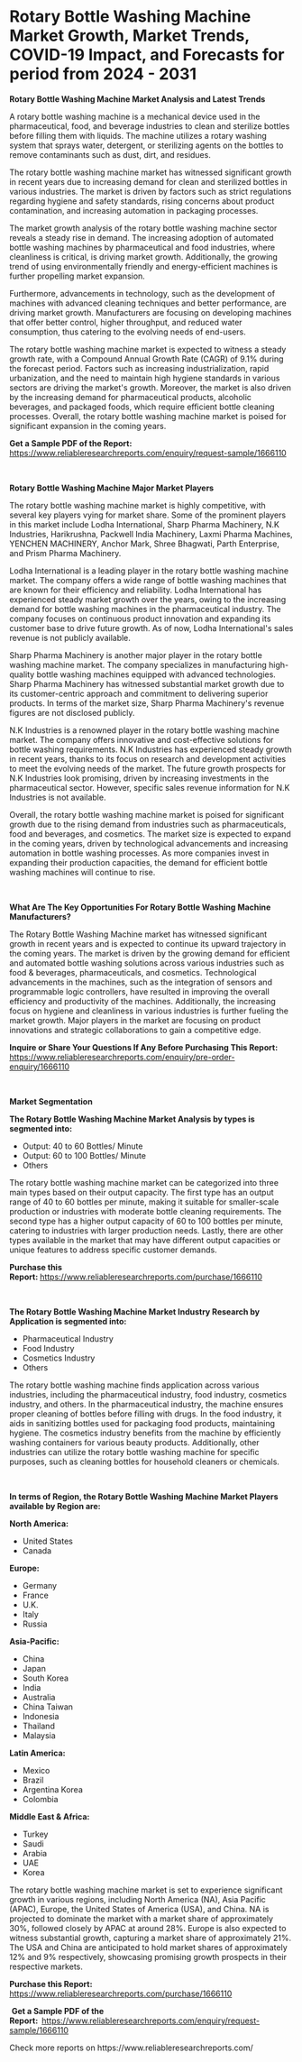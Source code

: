 <p><h1>Rotary Bottle Washing Machine Market Growth, Market Trends, COVID-19 Impact, and Forecasts for period from 2024 - 2031</h1></p><p><strong>Rotary Bottle Washing Machine Market Analysis and Latest Trends</strong></p>
<p><p>A rotary bottle washing machine is a mechanical device used in the pharmaceutical, food, and beverage industries to clean and sterilize bottles before filling them with liquids. The machine utilizes a rotary washing system that sprays water, detergent, or sterilizing agents on the bottles to remove contaminants such as dust, dirt, and residues.</p><p>The rotary bottle washing machine market has witnessed significant growth in recent years due to increasing demand for clean and sterilized bottles in various industries. The market is driven by factors such as strict regulations regarding hygiene and safety standards, rising concerns about product contamination, and increasing automation in packaging processes.</p><p>The market growth analysis of the rotary bottle washing machine sector reveals a steady rise in demand. The increasing adoption of automated bottle washing machines by pharmaceutical and food industries, where cleanliness is critical, is driving market growth. Additionally, the growing trend of using environmentally friendly and energy-efficient machines is further propelling market expansion.</p><p>Furthermore, advancements in technology, such as the development of machines with advanced cleaning techniques and better performance, are driving market growth. Manufacturers are focusing on developing machines that offer better control, higher throughput, and reduced water consumption, thus catering to the evolving needs of end-users.</p><p>The rotary bottle washing machine market is expected to witness a steady growth rate, with a Compound Annual Growth Rate (CAGR) of 9.1% during the forecast period. Factors such as increasing industrialization, rapid urbanization, and the need to maintain high hygiene standards in various sectors are driving the market's growth. Moreover, the market is also driven by the increasing demand for pharmaceutical products, alcoholic beverages, and packaged foods, which require efficient bottle cleaning processes. Overall, the rotary bottle washing machine market is poised for significant expansion in the coming years.</p></p>
<p><strong>Get a Sample PDF of the Report:&nbsp;</strong> <a href="https://www.reliableresearchreports.com/enquiry/request-sample/1666110">https://www.reliableresearchreports.com/enquiry/request-sample/1666110</a></p>
<p>&nbsp;</p>
<p><strong>Rotary Bottle Washing Machine Major Market Players</strong></p>
<p><p>The rotary bottle washing machine market is highly competitive, with several key players vying for market share. Some of the prominent players in this market include Lodha International, Sharp Pharma Machinery, N.K Industries, Harikrushna, Packwell India Machinery, Laxmi Pharma Machines, YENCHEN MACHINERY, Anchor Mark, Shree Bhagwati, Parth Enterprise, and Prism Pharma Machinery.</p><p>Lodha International is a leading player in the rotary bottle washing machine market. The company offers a wide range of bottle washing machines that are known for their efficiency and reliability. Lodha International has experienced steady market growth over the years, owing to the increasing demand for bottle washing machines in the pharmaceutical industry. The company focuses on continuous product innovation and expanding its customer base to drive future growth. As of now, Lodha International's sales revenue is not publicly available.</p><p>Sharp Pharma Machinery is another major player in the rotary bottle washing machine market. The company specializes in manufacturing high-quality bottle washing machines equipped with advanced technologies. Sharp Pharma Machinery has witnessed substantial market growth due to its customer-centric approach and commitment to delivering superior products. In terms of the market size, Sharp Pharma Machinery's revenue figures are not disclosed publicly.</p><p>N.K Industries is a renowned player in the rotary bottle washing machine market. The company offers innovative and cost-effective solutions for bottle washing requirements. N.K Industries has experienced steady growth in recent years, thanks to its focus on research and development activities to meet the evolving needs of the market. The future growth prospects for N.K Industries look promising, driven by increasing investments in the pharmaceutical sector. However, specific sales revenue information for N.K Industries is not available.</p><p>Overall, the rotary bottle washing machine market is poised for significant growth due to the rising demand from industries such as pharmaceuticals, food and beverages, and cosmetics. The market size is expected to expand in the coming years, driven by technological advancements and increasing automation in bottle washing processes. As more companies invest in expanding their production capacities, the demand for efficient bottle washing machines will continue to rise.</p></p>
<p>&nbsp;</p>
<p><strong>What Are The Key Opportunities For Rotary Bottle Washing Machine Manufacturers?</strong></p>
<p><p>The Rotary Bottle Washing Machine market has witnessed significant growth in recent years and is expected to continue its upward trajectory in the coming years. The market is driven by the growing demand for efficient and automated bottle washing solutions across various industries such as food & beverages, pharmaceuticals, and cosmetics. Technological advancements in the machines, such as the integration of sensors and programmable logic controllers, have resulted in improving the overall efficiency and productivity of the machines. Additionally, the increasing focus on hygiene and cleanliness in various industries is further fueling the market growth. Major players in the market are focusing on product innovations and strategic collaborations to gain a competitive edge.</p></p>
<p><strong>Inquire or Share Your Questions If Any Before Purchasing This Report:</strong> <a href="https://www.reliableresearchreports.com/enquiry/pre-order-enquiry/1666110">https://www.reliableresearchreports.com/enquiry/pre-order-enquiry/1666110</a></p>
<p>&nbsp;</p>
<p><strong>Market Segmentation</strong></p>
<p><strong>The Rotary Bottle Washing Machine Market Analysis by types is segmented into:</strong></p>
<p><ul><li>Output: 40 to 60 Bottles/ Minute</li><li>Output: 60 to 100 Bottles/ Minute</li><li>Others</li></ul></p>
<p><p>The rotary bottle washing machine market can be categorized into three main types based on their output capacity. The first type has an output range of 40 to 60 bottles per minute, making it suitable for smaller-scale production or industries with moderate bottle cleaning requirements. The second type has a higher output capacity of 60 to 100 bottles per minute, catering to industries with larger production needs. Lastly, there are other types available in the market that may have different output capacities or unique features to address specific customer demands.</p></p>
<p><strong>Purchase this Report:&nbsp;</strong><a href="https://www.reliableresearchreports.com/purchase/1666110">https://www.reliableresearchreports.com/purchase/1666110</a></p>
<p>&nbsp;</p>
<p><strong>The Rotary Bottle Washing Machine Market Industry Research by Application is segmented into:</strong></p>
<p><ul><li>Pharmaceutical Industry</li><li>Food Industry</li><li>Cosmetics Industry</li><li>Others</li></ul></p>
<p><p>The rotary bottle washing machine finds application across various industries, including the pharmaceutical industry, food industry, cosmetics industry, and others. In the pharmaceutical industry, the machine ensures proper cleaning of bottles before filling with drugs. In the food industry, it aids in sanitizing bottles used for packaging food products, maintaining hygiene. The cosmetics industry benefits from the machine by efficiently washing containers for various beauty products. Additionally, other industries can utilize the rotary bottle washing machine for specific purposes, such as cleaning bottles for household cleaners or chemicals.</p></p>
<p>&nbsp;</p>
<p><strong>In terms of Region, the Rotary Bottle Washing Machine Market Players available by Region are:</strong></p>
<p>
    <p> <strong> North America: </strong>
        <ul>
            <li>United States</li>
            <li>Canada</li>
        </ul>
        </p> 
    <p> <strong> Europe: </strong>
        <ul>
            <li>Germany</li>
            <li>France</li>
            <li>U.K.</li>
            <li>Italy</li>
            <li>Russia</li>
        </ul>
        </p> 
    <p> <strong> Asia-Pacific: </strong>
        <ul>
            <li>China</li>
            <li>Japan</li>
            <li>South Korea</li>
            <li>India</li>
            <li>Australia</li>
            <li>China Taiwan</li>
            <li>Indonesia</li>
            <li>Thailand</li>
            <li>Malaysia</li>
        </ul>
        </p> 
    <p> <strong> Latin America: </strong>
        <ul>
            <li>Mexico</li>
            <li>Brazil</li>
            <li>Argentina Korea</li>
            <li>Colombia</li>
        </ul>
        </p> 
    <p> <strong> Middle East & Africa: </strong>
        <ul>
            <li>Turkey</li>
            <li>Saudi</li>
            <li>Arabia</li>
            <li>UAE</li>
            <li>Korea</li>
        </ul>
    </p>
    </p>
<p><p>The rotary bottle washing machine market is set to experience significant growth in various regions, including North America (NA), Asia Pacific (APAC), Europe, the United States of America (USA), and China. NA is projected to dominate the market with a market share of approximately 30%, followed closely by APAC at around 28%. Europe is also expected to witness substantial growth, capturing a market share of approximately 21%. The USA and China are anticipated to hold market shares of approximately 12% and 9% respectively, showcasing promising growth prospects in their respective markets.</p></p>
<p><strong>Purchase this Report: </strong><a href="https://www.reliableresearchreports.com/purchase/1666110">https://www.reliableresearchreports.com/purchase/1666110</a></p>
<p>&nbsp;<strong>Get a Sample PDF of the Report:&nbsp;&nbsp;</strong><a href="https://www.reliableresearchreports.com/enquiry/request-sample/1666110">https://www.reliableresearchreports.com/enquiry/request-sample/1666110</a></p>
<p><strong></strong></p>
<p>Check more reports on https://www.reliableresearchreports.com/</p>